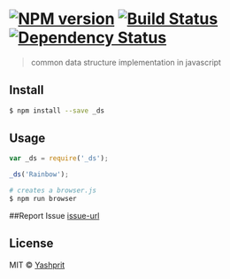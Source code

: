 #  [![NPM version][npm-image]][npm-url] [![Build Status][travis-image]][travis-url] [![Dependency Status][daviddm-url]][daviddm-image]

> common data structure implementation in javascript


## Install

```sh
$ npm install --save _ds
```


## Usage

```js
var _ds = require('_ds');

_ds('Rainbow');
```

```sh
# creates a browser.js
$ npm run browser
```


##Report Issue 
[issue-url]


## License

MIT © [Yashprit](yashprit.github.io)

[issue-url]: https://github.com/yashprit/data-structure-in-javascript/issues
[npm-url]: https://npmjs.org/package/data-structure-in-javascript
[npm-image]: https://badge.fury.io/js/data-structure-in-javascript.svg
[travis-url]: https://travis-ci.org/yashprit/data-structure-in-javascript
[travis-image]: https://travis-ci.org/yashprit/data-structure-in-javascript.svg?branch=master
[daviddm-url]: https://david-dm.org/yashprit/data-structure-in-javascript.svg?theme=shields.io
[daviddm-image]: https://david-dm.org/yashprit/data-structure-in-javascript

